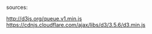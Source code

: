 sources:

http://d3js.org/queue.v1.min.js
https://cdnjs.cloudflare.com/ajax/libs/d3/3.5.6/d3.min.js

